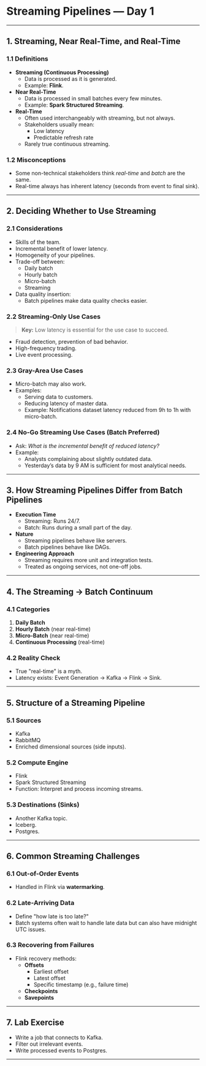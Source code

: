 # Streaming Pipelines — Day 1

---

## 1. Streaming, Near Real-Time, and Real-Time

### 1.1 Definitions

- **Streaming (Continuous Processing)**
  - Data is processed as it is generated.
  - Example: **Flink**.
- **Near Real-Time**
  - Data is processed in small batches every few minutes.
  - Example: **Spark Structured Streaming**.
- **Real-Time**
  - Often used interchangeably with streaming, but not always.
  - Stakeholders usually mean:
    - Low latency
    - Predictable refresh rate
  - Rarely true continuous streaming.

### 1.2 Misconceptions

- Some non-technical stakeholders think _real-time_ and _batch_ are the same.
- Real-time always has inherent latency (seconds from event to final sink).

---

## 2. Deciding Whether to Use Streaming

### 2.1 Considerations

- Skills of the team.
- Incremental benefit of lower latency.
- Homogeneity of your pipelines.
- Trade-off between:
  - Daily batch
  - Hourly batch
  - Micro-batch
  - Streaming
- Data quality insertion:
  - Batch pipelines make data quality checks easier.

### 2.2 Streaming-Only Use Cases

> **Key:** Low latency is essential for the use case to succeed.

- Fraud detection, prevention of bad behavior.
- High-frequency trading.
- Live event processing.

### 2.3 Gray-Area Use Cases

- Micro-batch may also work.
- Examples:
  - Serving data to customers.
  - Reducing latency of master data.
  - Example: Notifications dataset latency reduced from 9h to 1h with micro-batch.

### 2.4 No-Go Streaming Use Cases (Batch Preferred)

- Ask: _What is the incremental benefit of reduced latency?_
- Example:
  - Analysts complaining about slightly outdated data.
  - Yesterday’s data by 9 AM is sufficient for most analytical needs.

---

## 3. How Streaming Pipelines Differ from Batch Pipelines

- **Execution Time**
  - Streaming: Runs 24/7.
  - Batch: Runs during a small part of the day.
- **Nature**
  - Streaming pipelines behave like servers.
  - Batch pipelines behave like DAGs.
- **Engineering Approach**
  - Streaming requires more unit and integration tests.
  - Treated as ongoing services, not one-off jobs.

---

## 4. The Streaming → Batch Continuum

### 4.1 Categories

1. **Daily Batch**
2. **Hourly Batch** (near real-time)
3. **Micro-Batch** (near real-time)
4. **Continuous Processing** (real-time)

### 4.2 Reality Check

- True "real-time" is a myth.
- Latency exists: Event Generation → Kafka → Flink → Sink.

---

## 5. Structure of a Streaming Pipeline

### 5.1 Sources

- Kafka
- RabbitMQ
- Enriched dimensional sources (side inputs).

### 5.2 Compute Engine

- Flink
- Spark Structured Streaming
- Function: Interpret and process incoming streams.

### 5.3 Destinations (Sinks)

- Another Kafka topic.
- Iceberg.
- Postgres.

---

## 6. Common Streaming Challenges

### 6.1 Out-of-Order Events

- Handled in Flink via **watermarking**.

### 6.2 Late-Arriving Data

- Define "how late is too late?"
- Batch systems often wait to handle late data but can also have midnight UTC issues.

### 6.3 Recovering from Failures

- Flink recovery methods:
  - **Offsets**
    - Earliest offset
    - Latest offset
    - Specific timestamp (e.g., failure time)
  - **Checkpoints**
  - **Savepoints**

---

## 7. Lab Exercise

- Write a job that connects to Kafka.
- Filter out irrelevant events.
- Write processed events to Postgres.

---
